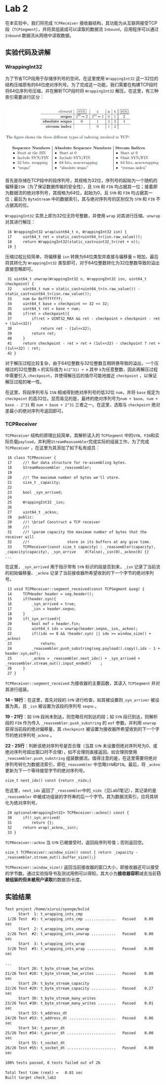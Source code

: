 # Lab 2

在本实验中，我们将完成 `TCPReceiver` 接收器结构，其功能为从互联网接受TCP段（`TCPSegment`），并将其组装成可以读取的数据流 `Inbound`，应用程序可以通过 `Inbound` 数据流从网络中读取数据。

## 实验代码及讲解

### WrappingInt32

为了节省TCP段用于存储序列号的空间，在这里使用 `WrappingInt32` 这一32位的结构压缩原有的64位绝对序列号。为了完成这一功能，我们需要在构建TCP段时将64位序列号压缩，并在解析TCP段时将 `WrappingInt32`  解压。在这里，有三种索引需要进行区分：

![lab2_figure1](https://github.com/jlu-xiurui/CS144-2021-FALL/blob/main/figure/lab2_figure1.png)

首先是存储在TCP段中的段序列号，其规格为32位，序列号的起始为一个随机的偏移量`ISN`（为了保证数据传输的安全性），且 `SYN` 和 `FIN` 均占据其一位；接着即为数据流的绝对序列号，其规格为64位，起始为0，且 `SYN` 和 `FIN` 均占据其一位；最后为 `ByteStream` 中的数据索引，其与绝对序列号的区别仅为 `SYN` 和 `FIN` 不占据其的位。

 `WrappingInt32` 实质上即为32位无符号整数，并使用 `wrap` 对其进行压缩、`unwrap` 对其进行解压：

```
 16 WrappingInt32 wrap(uint64_t n, WrappingInt32 isn) { 
 17     uint64_t ret = static_cast<uint64_t>(isn.raw_value());
 18     return WrappingInt32(static_cast<uint32_t>(ret + n));
 19 }
```

压缩过程比较简单，将偏移量 `isn` 转换为64位类型并直接与偏移量 `n` 相加，最后将其转化为 `WrappingInt32` 类型即可，对于64位整数转化为32位整数导致的溢出直接忽略即可。

```
 31 uint64_t unwrap(WrappingInt32 n, WrappingInt32 isn, uint64_t checkpoint) {
 32     uint64_t num = static_cast<uint64_t>(n.raw_value()) - static_cast<uint64_t>(isn.raw_value());
 33     num &= 0xffffffff;
 34     uint64_t base = checkpoint >> 32 << 32;
 35     uint64_t ret = base + num;
 36     if(ret > checkpoint){
 37         if(ret > UINT32_MAX && ret - checkpoint > checkpoint - ret + (1ul<<32))
 38             return ret - (1ul<<32);
 39         return ret;
 40     }
 41     return checkpoint - ret > ret + (1ul<<32) - checkpoint ? ret + (1ul<<32) : ret;
 42 }
```

对于解压过程比较复杂，由于64位整数与32位整数互相转换导致的溢出，一个压缩过的32位整数 `n` 的实际值为 `k(2^31) + n` 其中 `k`为任意整数，因此再解压过程中需要引入 `checkpoint`，并使得解压后的值尽可能地接近 `checkpoint` ，以保证解压过程的唯一性。

在这里，将段序列号与 `ISN` 相减得到绝对序列号的低32位 `num`，并将 `base` 规定为 `checkpoint` 的高32位。显而易见的是，最终的绝对序列号为`num + base`、`num + base - 2^31` 和 `num + base + 2^31` 三者之一。在这里，选取与 `checkpoint` 绝对差最小的绝对序列号返回即可。

### TCPReceiver

`TCPReceiver` 结构的原理比较简单，其解析读入的 `TCPSegment` 中的`SYN`、`FIN`和实际负载`payload`，并利用`StreamReassembler`完成实际的组装工作。为了完成 `TCPReceiver` ，在这里为其添加了如下私有成员：

```
 16 class TCPReceiver {
 17     //! Our data structure for re-assembling bytes.
 18     StreamReassembler _reassembler;
 19 
 20     //! The maximum number of bytes we'll store.
 21     size_t _capacity;
 22 
 23     bool _syn_arrived;
 24 
 25     WrappingInt32 _isn;
 26 
 27     uint64_t _ackno;
 28   public:
 29     //! \brief Construct a TCP receiver
 30     //!
 31     //! \param capacity the maximum number of bytes that the receiver will
 32     //!                 store in its buffers at any give time.
 33     TCPReceiver(const size_t capacity) : _reassembler(capacity), _capacity(capacity), _syn_arrive    d(false),_isn(0),_ackno(0) {}
...
```

在这里，`_syn_arrived` 用于指示带有 `SYN` 标识的段是否到来，`_isn` 记录了当前流的初始偏移量、`_ackno` 记录了当前接收器所希望收到的下一个字节的绝对序列号。

```
 13 void TCPReceiver::segment_received(const TCPSegment &seg) {
 14     TCPHeader header = seg.header();
 15     if(header.syn){
 16         _syn_arrived = true;
 17         _isn = header.seqno;
 18     }
 19     if(_syn_arrived){
 20         bool eof = header.fin;
 21         uint64_t idx = unwrap(header.seqno,_isn,_ackno);
 22         if((idx == 0 && !header.syn) || idx >= window_size() + _ackno)
 23             return;
 24         _reassembler.push_substring(seg.payload().copy(),idx - 1 + header.syn,eof);
 25         _ackno = _reassembler.next_idx() + _syn_arrived + _reassembler.stream_out().input_ended()    ;   
 26     }
 27 }  
```

`TCPReceiver::segment_received` 为接收器的主要函数，其读入 `TCPSegment` 并对其进行组装。

**14 - 18行**：在这里，首先对段的 `SYN` 进行检查，如其被设置则`_syn_arriver` 被设置为真，且 `_isn` 被设置为该段的序列号 `seqno` 。

**19 - 21行**：如 `SYN` 段尚未到达，则忽略任何到达的段；如 `SYN` 段已到达，则解析段的 `FIN` 作为传入 `_reassembler.push_substring` 的 `eof` 参数。并利用 `unwrap` 获得当前段的绝对偏移量，其 `checkpoint` 被设置为接收器所希望收到的下一个字节的绝对序列号`_ackno` 。

**22 - 25行**：判断该绝对序列号是否合理（当其 `SYN` 未设置但绝对序列号为0、或绝对序列号超出窗口时不合理），如不合理则直接返回。如合理则使用 `_reassembler.push_substring` 组装数据流。值得注意的是，在这里需要将绝对序列号转化为数据流索引，即在`_reassembler` 中忽略`SYN`和`FIN`。最后，将 `_ackno` 更新为下一个等待接受字节的绝对序列号。

```
size_t next_idx() const {return _nidx;}
```

在这里，`next_idx` 返回了 `_reassembler`中的`_nidx`（见Lab1笔记），其记录的是 `_reassembler` 中被成功组装的字符串的后一个字节。其为数据流索引，应将其转化为绝对序列号。

```
 29 optional<WrappingInt32> TCPReceiver::ackno() const { 
 30     if(!_syn_arrived)
 31         return {};
 32     return wrap(_ackno,_isn);
 33 }
```

`TCPReceiver::ackno` 当 `SYN` 已被接受时，返回段序列号值；否则返回空。

```
size_t TCPReceiver::window_size() const { return _capacity - _reassembler.stream_out().buffer_size();}
```

`TCPReceiver::window_size()` 返回当前接收器的窗口大小，即接收器还可以接受的字节数。通过实验指导书及测试用例可以得知，其大小为**接收器容积**减去当前**已被组装的但未被用户读取**的数据流i长度。

## 实验结果

```
Test project /home/xiurui/sponge/bulid
      Start  1: t_wrapping_ints_cmp
 1/26 Test  #1: t_wrapping_ints_cmp ..............   Passed    0.00 sec
      Start  2: t_wrapping_ints_unwrap
 2/26 Test  #2: t_wrapping_ints_unwrap ...........   Passed    0.00 sec
      Start  3: t_wrapping_ints_wrap
 3/26 Test  #3: t_wrapping_ints_wrap .............   Passed    0.00 sec

...
      Start 28: t_byte_stream_two_writes
21/26 Test #28: t_byte_stream_two_writes .........   Passed    0.00 sec
      Start 29: t_byte_stream_capacity
22/26 Test #29: t_byte_stream_capacity ...........   Passed    0.27 sec
      Start 30: t_byte_stream_many_writes
23/26 Test #30: t_byte_stream_many_writes ........   Passed    0.01 sec
      Start 53: t_address_dt
24/26 Test #53: t_address_dt .....................   Passed    0.06 sec
      Start 54: t_parser_dt
25/26 Test #54: t_parser_dt ......................   Passed    0.00 sec
      Start 55: t_socket_dt
26/26 Test #55: t_socket_dt ......................   Passed    0.00 sec

100% tests passed, 0 tests failed out of 26

Total Test time (real) =   0.81 sec
Built target check_lab2
```

